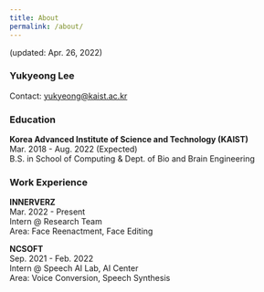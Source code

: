 ```yaml
---
title: About
permalink: /about/
---
```

(updated: Apr. 26, 2022) 
### Yukyeong Lee <br>
Contact: yukyeong@kaist.ac.kr

### Education
**Korea Advanced Institute of Science and Technology (KAIST)** <br> 
Mar. 2018 - Aug. 2022 (Expected) <br> 
B.S. in School of Computing & Dept. of Bio and Brain Engineering


### Work Experience
**INNERVERZ** <br>
Mar. 2022 - Present <br> 
Intern @ Research Team <br>
Area: Face Reenactment, Face Editing <br>  

**NCSOFT** <br>
Sep. 2021 - Feb. 2022 <br>
Intern @ Speech AI Lab, AI Center <br>
Area: Voice Conversion, Speech Synthesis <br>